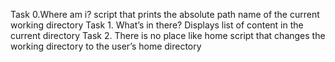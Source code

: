 Task 0.Where am i?
script that prints the absolute path name of the current working directory
Task 1. What’s in there?
Displays list of content in the current directory
Task 2. There is no place like home
 script that changes the working directory to the user’s home directory
